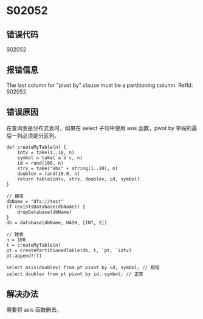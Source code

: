 # S02052

## 错误代码

S02052

## 报错信息

The last column for "pivot by" clause must be a partitioning column. RefId:
S02052

## 错误原因

在查询表是分布式表时，如果在 select 子句中使用 asis 函数，pivot by 字段的最后一列必须是分区列。

```
def createMyTable(n) {
    intv = take(1..10, n)
    symbol = take(`a`b`c, n)
    id = rand(100, n)
    strv = take("abs" + string(1..10), n)
    doublev = rand(10.0, n)
    return table(intv, strv, doublev, id, symbol)
}

// 建库
dbName = "dfs://test"
if (existsDatabase(dbName)) {
    dropDatabase(dbName)
}
db = database(dbName, HASH, [INT, 2])

// 建表
n = 100
t = createMyTable(n)
pt = createPartitionedTable(db, t, `pt, `intv)
pt.append!(t)

select asis(doublev) from pt pivot by id, symbol; // 报错
select doublev from pt pivot by id, symbol; // 正常
```

## 解决办法

需要将 asis 函数删去。

